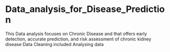 # Data_analysis_for_Disease_Prediction
This Data analysis focuses on Chronic Disease and that offers early detection, accurate prediction, and risk assessment of chronic kidney disease
Data Cleaning included
Analysing data
